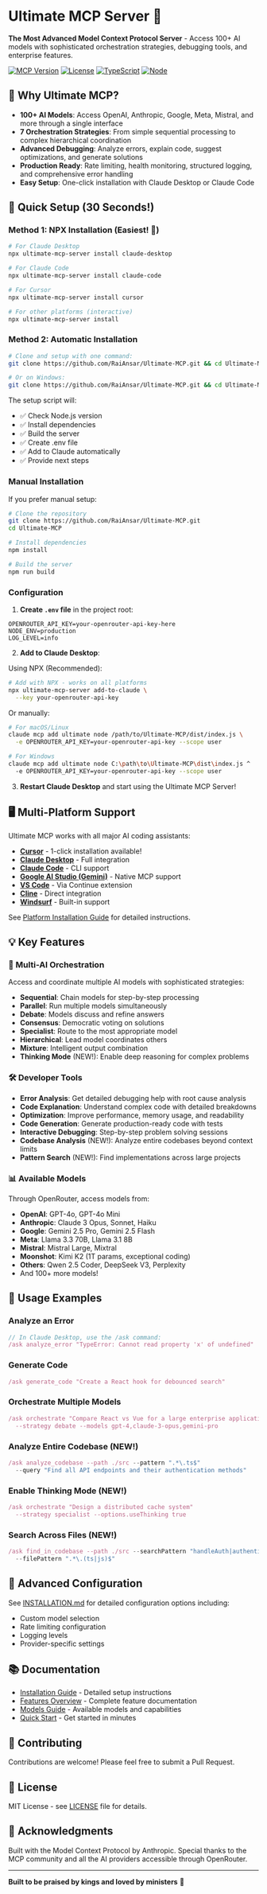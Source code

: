 # Ultimate MCP Server 🚀

**The Most Advanced Model Context Protocol Server** - Access 100+ AI models with sophisticated orchestration strategies, debugging tools, and enterprise features.

[![MCP Version](https://img.shields.io/badge/MCP-2025--06--18-blue)](https://modelcontextprotocol.io)
[![License](https://img.shields.io/badge/License-MIT-green.svg)](LICENSE)
[![TypeScript](https://img.shields.io/badge/TypeScript-5.7-blue)](https://www.typescriptlang.org/)
[![Node](https://img.shields.io/badge/Node-20+-green)](https://nodejs.org)

## 🌟 Why Ultimate MCP?

- **100+ AI Models**: Access OpenAI, Anthropic, Google, Meta, Mistral, and more through a single interface
- **7 Orchestration Strategies**: From simple sequential processing to complex hierarchical coordination
- **Advanced Debugging**: Analyze errors, explain code, suggest optimizations, and generate solutions
- **Production Ready**: Rate limiting, health monitoring, structured logging, and comprehensive error handling
- **Easy Setup**: One-click installation with Claude Desktop or Claude Code

## 🚀 Quick Setup (30 Seconds!)

### Method 1: NPX Installation (Easiest! 🎉)

```bash
# For Claude Desktop
npx ultimate-mcp-server install claude-desktop

# For Claude Code
npx ultimate-mcp-server install claude-code

# For Cursor
npx ultimate-mcp-server install cursor

# For other platforms (interactive)
npx ultimate-mcp-server install
```

### Method 2: Automatic Installation

```bash
# Clone and setup with one command:
git clone https://github.com/RaiAnsar/Ultimate-MCP.git && cd Ultimate-MCP && ./setup.sh

# Or on Windows:
git clone https://github.com/RaiAnsar/Ultimate-MCP.git && cd Ultimate-MCP && setup.bat
```

The setup script will:
- ✅ Check Node.js version
- ✅ Install dependencies
- ✅ Build the server
- ✅ Create .env file
- ✅ Add to Claude automatically
- ✅ Provide next steps

### Manual Installation

If you prefer manual setup:

```bash
# Clone the repository
git clone https://github.com/RaiAnsar/Ultimate-MCP.git
cd Ultimate-MCP

# Install dependencies
npm install

# Build the server
npm run build
```

### Configuration

1. **Create `.env` file** in the project root:
```env
OPENROUTER_API_KEY=your-openrouter-api-key-here
NODE_ENV=production
LOG_LEVEL=info
```

2. **Add to Claude Desktop**:

Using NPX (Recommended):
```bash
# Add with NPX - works on all platforms
npx ultimate-mcp-server add-to-claude \
  --key your-openrouter-api-key
```

Or manually:
```bash
# For macOS/Linux
claude mcp add ultimate node /path/to/Ultimate-MCP/dist/index.js \
  -e OPENROUTER_API_KEY=your-openrouter-api-key --scope user

# For Windows
claude mcp add ultimate node C:\path\to\Ultimate-MCP\dist\index.js ^
  -e OPENROUTER_API_KEY=your-openrouter-api-key --scope user
```

3. **Restart Claude Desktop** and start using the Ultimate MCP Server!

## 🖥️ Multi-Platform Support

Ultimate MCP works with all major AI coding assistants:

- **[Cursor](https://cursor.com/install-mcp?name=ultimate-mcp&config=eyJjb21tYW5kIjogIm5weCIsICJhcmdzIjogWyJ1bHRpbWF0ZS1tY3Atc2VydmVyIl0sICJlbnYiOiB7Ik9QRU5ST1VURVJfQVBJX0tFWSI6ICJZT1VSX0FQSV9LRVkifX0%3D)** - 1-click installation available!
- **[Claude Desktop](./PLATFORM_INSTALLATION.md#3-claude-desktop)** - Full integration
- **[Claude Code](./PLATFORM_INSTALLATION.md#4-claude-code)** - CLI support
- **[Google AI Studio (Gemini)](./PLATFORM_INSTALLATION.md#2-google-ai-studio-gemini)** - Native MCP support
- **[VS Code](./PLATFORM_INSTALLATION.md#5-vs-code-via-continue-extension)** - Via Continue extension
- **[Cline](./PLATFORM_INSTALLATION.md#6-cline-vs-code-extension)** - Direct integration
- **[Windsurf](./PLATFORM_INSTALLATION.md#7-windsurf-ide)** - Built-in support

See [Platform Installation Guide](./PLATFORM_INSTALLATION.md) for detailed instructions.

## 💡 Key Features

### 🤖 Multi-AI Orchestration
Access and coordinate multiple AI models with sophisticated strategies:

- **Sequential**: Chain models for step-by-step processing
- **Parallel**: Run multiple models simultaneously
- **Debate**: Models discuss and refine answers
- **Consensus**: Democratic voting on solutions
- **Specialist**: Route to the most appropriate model
- **Hierarchical**: Lead model coordinates others
- **Mixture**: Intelligent output combination
- **Thinking Mode** (NEW!): Enable deep reasoning for complex problems

### 🛠️ Developer Tools
- **Error Analysis**: Get detailed debugging help with root cause analysis
- **Code Explanation**: Understand complex code with detailed breakdowns
- **Optimization**: Improve performance, memory usage, and readability
- **Code Generation**: Generate production-ready code with tests
- **Interactive Debugging**: Step-by-step problem solving sessions
- **Codebase Analysis** (NEW!): Analyze entire codebases beyond context limits
- **Pattern Search** (NEW!): Find implementations across large projects

### 📊 Available Models
Through OpenRouter, access models from:
- **OpenAI**: GPT-4o, GPT-4o Mini
- **Anthropic**: Claude 3 Opus, Sonnet, Haiku
- **Google**: Gemini 2.5 Pro, Gemini 2.5 Flash
- **Meta**: Llama 3.3 70B, Llama 3.1 8B
- **Mistral**: Mistral Large, Mixtral
- **Moonshot**: Kimi K2 (1T params, exceptional coding)
- **Others**: Qwen 2.5 Coder, DeepSeek V3, Perplexity
- And 100+ more models!

## 📖 Usage Examples

### Analyze an Error
```typescript
// In Claude Desktop, use the /ask command:
/ask analyze_error "TypeError: Cannot read property 'x' of undefined"
```

### Generate Code
```typescript
/ask generate_code "Create a React hook for debounced search"
```

### Orchestrate Multiple Models
```typescript
/ask orchestrate "Compare React vs Vue for a large enterprise application" 
  --strategy debate --models gpt-4,claude-3-opus,gemini-pro
```

### Analyze Entire Codebase (NEW!)
```typescript
/ask analyze_codebase --path ./src --pattern ".*\.ts$" 
  --query "Find all API endpoints and their authentication methods"
```

### Enable Thinking Mode (NEW!)
```typescript
/ask orchestrate "Design a distributed cache system" 
  --strategy specialist --options.useThinking true
```

### Search Across Files (NEW!)
```typescript
/ask find_in_codebase --path ./src --searchPattern "handleAuth|authenticate" 
  --filePattern ".*\.(ts|js)$"
```

## 🔧 Advanced Configuration

See [INSTALLATION.md](INSTALLATION.md) for detailed configuration options including:
- Custom model selection
- Rate limiting configuration
- Logging levels
- Provider-specific settings

## 📚 Documentation

- [Installation Guide](INSTALLATION.md) - Detailed setup instructions
- [Features Overview](FEATURES.md) - Complete feature documentation
- [Models Guide](MODELS_GUIDE.md) - Available models and capabilities
- [Quick Start](QUICK_START.md) - Get started in minutes

## 🤝 Contributing

Contributions are welcome! Please feel free to submit a Pull Request.

## 📝 License

MIT License - see [LICENSE](LICENSE) file for details.

## 🙏 Acknowledgments

Built with the Model Context Protocol by Anthropic. Special thanks to the MCP community and all the AI providers accessible through OpenRouter.

---

**Built to be praised by kings and loved by ministers** 👑
